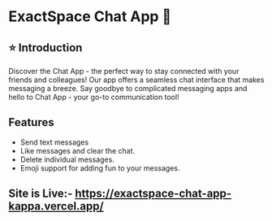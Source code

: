 # ExactSpace Chat App 🚀

## ⭐ Introduction
Discover the Chat App - the perfect way to stay connected with your friends and colleagues! Our app offers a seamless chat interface that makes messaging a breeze. Say goodbye to complicated messaging apps and hello to Chat App - your go-to communication tool!

## Features
- Send text messages
- Like messages and clear the chat.
- Delete individual messages.
- Emoji support for adding fun to your messages.

## Site is Live:- https://exactspace-chat-app-kappa.vercel.app/
